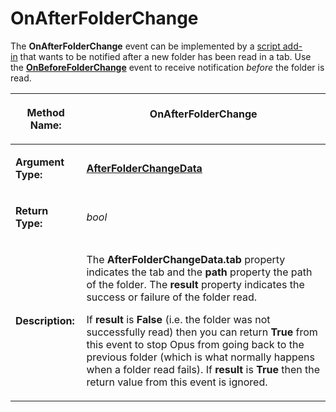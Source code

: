# OnAfterFolderChange

The **OnAfterFolderChange** event can be implemented by a [script add-in](/Manual/scripting/script_add-ins/README.md) that wants to be notified after a new folder has been read in a tab. Use the **[OnBeforeFolderChange](onbeforefolderchange.md)** event to receive notification *before* the folder is read.

<table>
<thead><tr><th>

**Method Name:**</th><th>
OnAfterFolderChange
</th></tr></thead><tbody><tr><td>

**Argument Type:**</td><td>

**[AfterFolderChangeData](../scripting_objects/afterfolderchangedata.md)**
</td></tr><tr><td>

**Return Type:**</td><td>

*bool*
</td></tr><tr><td>

**Description:**</td><td>

The **AfterFolderChangeData.tab** property indicates the tab and the **path** property the path of the folder. The **result** property indicates the success or failure of the folder read.

If **result** is **False** (i.e. the folder was not successfully read) then you can return **True** from this event to stop Opus from going back to the previous folder (which is what normally happens when a folder read fails). If **result** is **True** then the return value from this event is ignored.
</td></tr></tbody>
</table>

